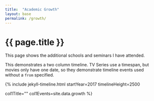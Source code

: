 ```yaml
---
title:  "Academic Growth"
layout: base
permalink: /growth/
---
```


# {{ page.title }}

This page shows the additional schools and seminars I have attended.

This demonstrates a two column timeline. TV Series use a timespan, but movies only have one date, so they demonstrate timeline events used without a `from` specified.

{% include jekyll-timeline.html
   startYear=2017
   timelineHeight=2500
   
   col1Title=""
   col1Events=site.data.growth
%}